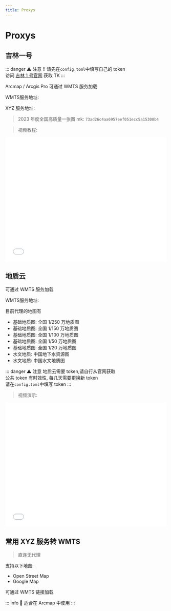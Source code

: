 ```yaml
---
title: Proxys
---
```


<script setup>
import GetAddress from "./GetAddress.vue"

</script>

# Proxys

## 吉林一号

::: danger ⚠️ 注意
‼️ 请先在`config.toml`中填写自己的 token  
访问 [吉林 1 号官网](https://www.jl1mall.com/rskit/MyRSservice) 获取 TK
:::

Arcmap / Arcgis Pro 可通过 WMTS 服务加载

WMTS服务地址:
<GetAddress path="/WMTS/jl1"/>

XYZ 服务地址:
<GetAddress path="/getTile/jl1/{z}/{x}/{y}?mk=73ad26c4aa6957eef051ecc5a15308b4"/>

> 2023 年度全国高质量一张图 mk: `73ad26c4aa6957eef051ecc5a15308b4`

> 视频教程:
<iframe src="//player.bilibili.com/player.html?isOutside=true&aid=113406514301152&bvid=BV144SdYiECo&cid=26561089267&p=1&autoplay=0" scrolling="no" border="0" frameborder="no" framespacing="0" allowfullscreen="true" width="100%" height="387px"></iframe>

## 地质云

可通过 WMTS 服务加载

WMTS服务地址:
<GetAddress path="/WMTS/geocloud"/>

目前代理的地图有

- 基础地质图: 全国 1/250 万地质图
- 基础地质图: 全国 1/150 万地质图
- 基础地质图: 全国 1/100 万地质图
- 基础地质图: 全国 1/50 万地质图
- 基础地质图: 全国 1/20 万地质图
- 水文地质: 中国地下水资源图
- 水文地质: 中国水文地质图

::: danger ⚠️ 注意
地质云需要 token,请自行从官网获取  
公共 token 有时效性, 每几天需要更换新 token  
请在`config.toml`中填写 token
:::

> 视频演示:
<iframe src="//player.bilibili.com/player.html?isOutside=true&aid=113163043409358&bvid=BV17jtWetEvB&cid=25919818527&p=1&autoplay=0" scrolling="no" border="0" frameborder="no" framespacing="0" allowfullscreen="true" width="100%" height="387px"></iframe>

## 常用 XYZ 服务转 WMTS

> 直连无代理

支持以下地图:

- Open Street Map
- Google Map

可通过 WMTS 链接加载
<GetAddress path="/WMTS/XYZ"/>

::: info
🤔 适合在 Arcmap 中使用
:::
